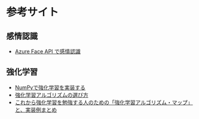 # 参考サイト
## 感情認識
- [Azure Face API で感情認識](https://qiita.com/ru_ri21/items/17e497001d1a7987ed6e)
## 強化学習
- [NumPyで強化学習を実装する](https://deepage.net/features/numpy-rl.html)
- [強化学習アルゴリズムの選び方](https://qiita.com/namakemono/items/8353946eeec11c3dd2f1)
- [これから強化学習を勉強する人のための「強化学習アルゴリズム・マップ」と、実装例まとめ](https://qiita.com/sugulu/items/3c7d6cbe600d455e853b)